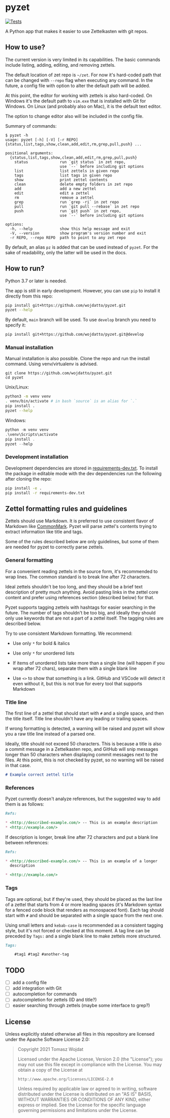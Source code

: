 # pyzet

[![Tests](https://github.com/wojdatto/pyzet/actions/workflows/tests.yml/badge.svg?branch=main)](https://github.com/wojdatto/pyzet/actions/workflows/tests.yml)

A Python app that makes it easier to use Zettelkasten with git repos.

## How to use?

The current version is very limited in its capabilities. The basic
commands include listing, adding, editing, and removing zettels.

The default location of zet repo is `~/zet`. For now it's hard-coded
path that can be changed with `--repo` flag when executing any command.
In the future, a config file with option to alter the default path will
be added.

At this point, the editor for working with zettels is also hard-coded.
On Windows it's the default path to `vim.exe` that is installed with Git
for Windows. On Linux (and probably also on Mac), it is the default text
editor.

The option to change editor also will be included in the config file.

Summary of commands:

```none
$ pyzet -h
usage: pyzet [-h] [-V] [-r REPO] {status,list,tags,show,clean,add,edit,rm,grep,pull,push} ...

positional arguments:
  {status,list,tags,show,clean,add,edit,rm,grep,pull,push}
    status              run `git status` in zet repo,
                        use `--` before including git options
    list                list zettels in given repo
    tags                list tags in given repo
    show                print zettel contents
    clean               delete empty folders in zet repo
    add                 add a new zettel
    edit                edit a zettel
    rm                  remove a zettel
    grep                run `grep -ri` in zet repo
    pull                run `git pull --rebase` in zet repo
    push                run `git push` in zet repo,
                        use `--` before including git options

options:
  -h, --help            show this help message and exit
  -V, --version         show program's version number and exit
  -r REPO, --repo REPO  path to point to any zet repo
```

By default, an alias `pz` is added that can be used instead of `pyzet`.
For the sake of readability, only the latter will be used in the docs.

## How to run?

Python 3.7 or later is needed.

The app is still in early development. However, you can use `pip` to
install it directly from this repo:

```bash
pip install git+https://github.com/wojdatto/pyzet.git
pyzet --help
```

By default, `main` branch will be used. To use `develop` branch you need
to specify it:

```bash
pip install git+https://github.com/wojdatto/pyzet.git@develop
```

### Manual installation

Manual installation is also possible. Clone the repo and run the install
command. Using venv/virtualenv is advised.

```none
git clone https://github.com/wojdatto/pyzet.git
cd pyzet
```

Unix/Linux:

```bash
python3 -m venv venv
. venv/bin/activate # in bash `source` is an alias for `.`
pip install .
pyzet --help
```

Windows:

```powershell
python -m venv venv
.\venv\Scripts\activate
pip install .
pyzet --help
```

### Development installation

Development dependencies are stored in
[requirements-dev.txt](requirements-dev.txt). To install the package in
editable mode with the dev dependencies run the following after cloning
the repo:

```bash
pip install -e .
pip install -r requirements-dev.txt
```

## Zettel formatting rules and guidelines

Zettels should use Markdown. It is preferred to use consistent flavor of
Markdown like [CommonMark](https://commonmark.org/). Pyzet will parse
zettel's contents trying to extract information like title and tags.

Some of the rules described below are only guidelines, but some of them
are needed for pyzet to correctly parse zettels.

### General formatting

For a convenient reading zettels in the source form, it's recommended to
wrap lines. The common standard is to break line after 72 characters.

Ideal zettels shouldn't be too long, and they should be a brief text
description of pretty much anything. Avoid pasting links in the zettel
core content and prefer using references section (described below) for
that.

Pyzet supports tagging zettels with hashtags for easier searching in the
future. The number of tags shouldn't be too big, and ideally they should
only use keywords that are not a part of a zettel itself. The tagging
rules are described below.

Try to use consistent Markdown formatting. We recommend:

* Use only `*` for bold & italics

* Use only `*` for unordered lists

* If items of unordered lists take more than a single line (will happen
  if you wrap after 72 chars), separate them with a single blank line

* Use `<>` to show that something is a link. GitHub and VSCode will
  detect it even without it, but this is not true for every tool that
  supports Markdown

### Title line

The first line of a zettel that should start with `#` and a single
space, and then the title itself. Title line shouldn't have any leading
or trailing spaces.

If wrong formatting is detected, a warning will be raised and pyzet will
show you a raw title line instead of a parsed one.

Ideally, title should not exceed 50 characters. This is because a title
is also a commit message in a Zettelkasten repo, and GitHub will snip
messages longer than 50 characters when displaying commit messages next
to the files. At this point, this is not checked by pyzet, so no warning
will be raised in that case.

```markdown
# Example correct zettel title
```

### References

Pyzet currently doesn't analyze references, but the suggested way to add
them is as follows:

```markdown
Refs:

* <http://described-example.com/> -- This is an example description
* <http://example.com/>
```

If description is longer, break line after 72 characters and put a blank
line between references:

```markdown
Refs:

* <http://described-example.com/> -- This is an example of a longer
  description

* <http://example.com/>
```

### Tags

Tags are optional, but if they're used, they should be placed as the
last line of a zettel that starts from 4 or more leading spaces (it's
Markdown syntax for a fenced code block that renders as monospaced
font). Each tag should start with `#` and should be separated with a
single space from the next one.

Using small letters and `kebab-case` is recommended as a consistent
tagging style, but it's not forced or checked at this moment. A tag line
can be preceded by `Tags:` and a single blank line to make zettels more
structured.

```markdown
Tags:

    #tag1 #tag2 #another-tag
```

## TODO

* [ ] add a config file
* [ ] add integration with Git
* [ ] autocompletion for commands
* [ ] autocompletion for zettels (ID and title?)
* [ ] easier searching through zettels (maybe some interface to grep?)

## License

Unless explicitly stated otherwise all files in this repository are
licensed under the Apache Software License 2.0:

> Copyright 2021 Tomasz Wojdat
>
> Licensed under the Apache License, Version 2.0 (the "License"); you
> may not use this file except in compliance with the License. You may
> obtain a copy of the License at
>
>     http://www.apache.org/licenses/LICENSE-2.0
>
> Unless required by applicable law or agreed to in writing, software
> distributed under the License is distributed on an "AS IS" BASIS,
> WITHOUT WARRANTIES OR CONDITIONS OF ANY KIND, either express or
> implied. See the License for the specific language governing
> permissions and limitations under the License.
